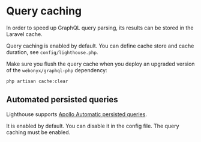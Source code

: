 # Query caching

In order to speed up GraphQL query parsing, its results can be stored in the Laravel cache.

Query caching is enabled by default. You can define cache store and cache duration, see `config/lighthouse.php`.

Make sure you flush the query cache when you deploy an upgraded version of the `webonyx/graphql-php` dependency:

    php artisan cache:clear

## Automated persisted queries

Lighthouse supports [Apollo Automatic persisted queries](https://www.apollographql.com/docs/apollo-server/performance/apq/).

It is enabled by default. You can disable it in the config file. The query caching must be enabled.
